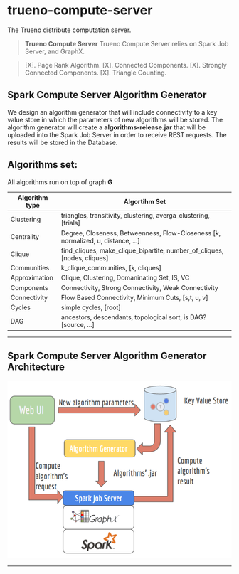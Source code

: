 # trueno-compute-server
The Trueno distribute computation server.


> **Trueno Compute Server**
> Trueno Compute Server relies on Spark Job Server, and GraphX.

> [X]. Page Rank Algorithm.
> [X]. Connected Components.
> [X]. Strongly Connected Components.
> [X]. Triangle Counting.

## Spark Compute Server Algorithm Generator
We design an algorithm generator that will include connectivity to a key value store in which the parameters of new algorithms will be stored. The algorithm generator will create a **algorithms-release.jar** that will be uploaded into the Spark Job Server in order to receive REST requests. The results will be stored in the Database.

## Algorithms set:

All algorithms run on top of graph **G**

| Algorithm type |           Algortihm Set    |
| ---------------| -------------------------------------------------------------------------- |
| Clustering     |      triangles, transitivity, clustering, averga_clustering, [trials]      |
| Centrality     |      Degree, Closeness, Betweenness, Flow-Closeness [k, normalized, u, distance, ...]     |
| Clique         |      find_cliques, make_clique_bipartite, number_of_cliques, [nodes, cliques]     |
| Communities    |      k_clique_communities, [k, cliques]      |
| Approximation  |      Clique, Clustering, Domaninating Set, IS, VC       |
| Components     |      Connectivity, Strong Connectivity, Weak Connectivity      |
| Connectivity   |      Flow Based Connectivity, Minimum Cuts, [s,t, u, v]      |
| Cycles         |      simple cycles, [root]      |
| DAG            |      ancestors, descendants, topological sort, is DAG? [source, ...]      |


----------

## Spark Compute Server Algorithm Generator Architecture

<p align="center">
  <img height="400" src="https://raw.githubusercontent.com/TruenoDB/trueno-compute-server/master/assets/images/architecture.png">
</p>

----------